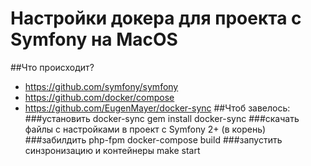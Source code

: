 # Настройки докера для проекта с Symfony на MacOS
##Что происходит?
* https://github.com/symfony/symfony
* https://github.com/docker/compose
* https://github.com/EugenMayer/docker-sync
##Чтоб завелось:
###установить docker-sync
    gem install docker-sync
###скачать файлы с настройками в проект с Symfony 2+ (в корень)
###забилдить php-fpm
    docker-compose build
###запустить синзронизацию и контейнеры
    make start